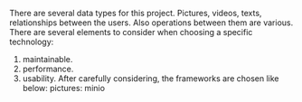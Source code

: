 There are several data types for this project.
Pictures, videos, texts, relationships between the users.
Also operations between them are various.
There are several elements to consider when choosing a specific technology:
1. maintainable.
2. performance.
3. usability.
After carefully considering, the frameworks are chosen like below:
pictures: minio